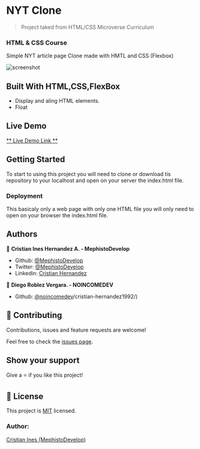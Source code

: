 # NYT Clone

> Project taked from HTML/CSS Microverse Curriculum

### HTML & CSS Course

Simple NYT article page Clone made with HMTL and CSS (Flexbox)

![screenshot](./screenshotnyt.gif)

## Built With HTML,CSS,FlexBox

- Display and aling HTML elements.
- Float

## Live Demo

[** Live Demo Link **](https://rawcdn.githack.com/MephistoDevelop/nyt-clone/e581677a27bbde2f4446c4daf6a7881331753c52/index.html)

## Getting Started

To start to using this project you will need to clone or download tis repository to your localhost and open on your server the index.html file.

### Deployment

This basicaly only a web page with only one HTML file you will only need to open on your browser the index.html file.

## Authors

👤 **Cristian Ines Hernandez A. - MephistoDevelop**

- Github: [@MephistoDevelop](https://github.com/MephistoDevelop)
- Twitter: [@MephistoDevelop](https://twitter.com/MephistoDevelop)
- Linkedin: [Cristian Hernandez](https://www.linkedin.com/in/cristian-hernandez1992/)

👤 **Diego Roblez Vergara. - NOINCOMEDEV**

- Github: [@noincomedev](https://www.github.com/noincomedev)/cristian-hernandez1992/)


## 🤝 Contributing

Contributions, issues and feature requests are welcome!

Feel free to check the [issues page](issues/).

## Show your support

Give a ⭐️ if you like this project!

## 📝 License

This project is [MIT](lic.url) licensed.

### Author:

[Cristian Ines (MephistoDevelop)](https://github.com/MephistoDevelop)


